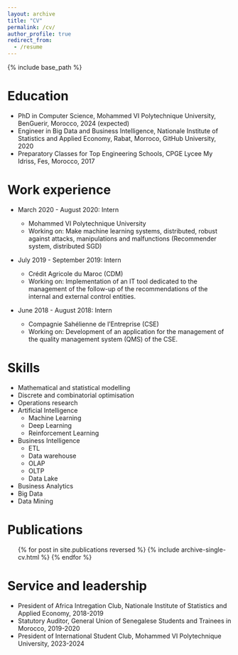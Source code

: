 ```yaml
---
layout: archive
title: "CV"
permalink: /cv/
author_profile: true
redirect_from:
  - /resume
---
```


{% include base_path %}

Education
======
* PhD in Computer Science, Mohammed VI Polytechnique University, BenGuerir, Morocco, 2024 (expected)
* Engineer in Big Data and Business Intelligence, Nationale Institute of Statistics and Applied Economy, Rabat, Morroco, GitHub University, 2020
* Preparatory Classes for Top Engineering Schools, CPGE Lycee My Idriss, Fes, Morocco, 2017

Work experience
======
* March 2020 - August 2020: Intern
  * Mohammed VI Polytechnique University
  * Working on: Make machine learning systems, distributed, robust against attacks, manipulations and malfunctions (Recommender system, distributed SGD)

* July 2019 - September 2019: Intern
  * Crédit Agricole du Maroc (CDM)
  * Working on: Implementation of an IT tool dedicated to the management of the follow-up of the recommendations of the internal and external control entities.
  

* June 2018 - August 2018: Intern
  * Compagnie Sahélienne de l’Entreprise (CSE)
  * Working on: Development of an application for the management of the quality management system (QMS) of the CSE.
  
Skills
======
* Mathematical and statistical modelling
* Discrete and combinatorial optimisation
* Operations research
* Artificial Intelligence
  * Machine Learning
  * Deep Learning
  * Reinforcement Learning
* Business Intelligence
  * ETL
  * Data warehouse
  * OLAP
  * OLTP
  * Data Lake
* Business Analytics   
* Big Data
* Data Mining

Publications
======
  <ul>{% for post in site.publications reversed %}
    {% include archive-single-cv.html %}
  {% endfor %}</ul>
  
Service and leadership
======
* President of Africa Intregation Club, Nationale Institute of Statistics and Applied Economy, 2018-2019
* Statutory Auditor, General Union of Senegalese Students and Trainees in Morocco, 2019-2020
* President of International Student Club, Mohammed VI Polytechnique University, 2023-2024
